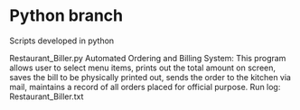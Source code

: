 # Python branch
Scripts developed in python

Restaurant_Biller.py
Automated Ordering and Billing System:
This program allows user to select menu items, prints out the total amount on screen, 
saves the bill to be physically printed out, sends the order to the kitchen via mail, 
maintains a record of all orders placed for official purpose.
Run log: Restaurant_Biller.txt
